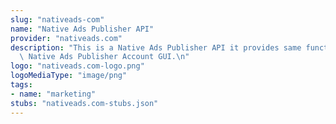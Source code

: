 ```yaml
---
slug: "nativeads-com"
name: "Native Ads Publisher API"
provider: "nativeads.com"
description: "This is a Native Ads Publisher API it provides same functionality as\
  \ Native Ads Publisher Account GUI.\n"
logo: "nativeads.com-logo.png"
logoMediaType: "image/png"
tags:
- name: "marketing"
stubs: "nativeads.com-stubs.json"
---
```

